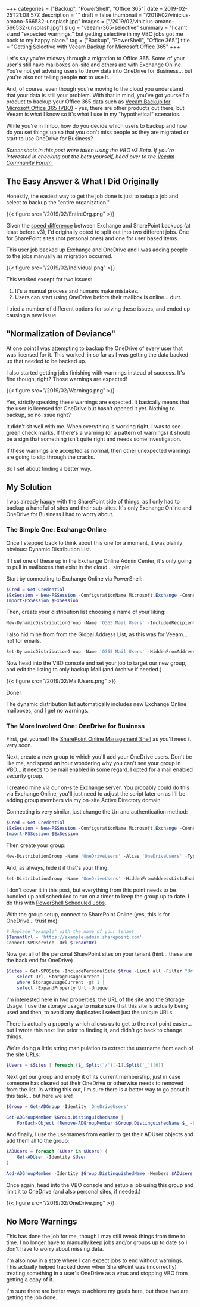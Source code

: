 +++
categories = ["Backup", "PowerShell", "Office 365"]
date = 2019-02-25T21:08:57Z
description = ""
draft = false
thumbnail = "/2019/02/vinicius-amano-566532-unsplash.jpg"
images = ["/2019/02/vinicius-amano-566532-unsplash.jpg"]
slug = "veeam-365-selective"
summary = "I can't stand \"expected warnings,\" but getting selective in my VBO jobs got me back to my happy place."
tag = ["Backup", "PowerShell", "Office 365"]
title = "Getting Selective with Veeam Backup for Microsoft Office 365"
+++

Let's say you're midway through a migration to Office 365. Some of your user's still have mailboxes on-site and others are with Exchange Online. You're not yet advising users to throw data into OneDrive for Business... but you're also not telling people **not** to use it.

And, of course, even though you're moving to the cloud you understand that your data is still your problem. With that in mind, you've got yourself a product to backup your Office 365 data such as [Veeam Backup for Microsoft Office 365 (VBO)](https://www.veeam.com/backup-microsoft-office-365.html) - yes, there are other products out there, but Veeam is what I know so it's what I use in my "hypothetical" scenarios.

While you're in limbo, how do you decide which users to backup and how do you set things up so that you don't miss people as they are migrated or start to use OneDrive for Business?

_Screenshots in this post were taken using the VBO v3 Beta. If you're interested in checking out the beta yourself, head over to the [Veeam Community Forum.](https://forums.veeam.com/veeam-backup-for-microsoft-office-365-f47/veeam-backup-for-microsoft-office-365-3-0-beta-t57218.html)_

## **The Easy Answer & What I Did Originally**

Honestly, the easiest way to get the job done is just to setup a job and select to backup the "entire organization."

{{< figure src="/2019/02/EntireOrg.png" >}}

Given the [speed difference](https://king.geek.nz/2019/02/19/veeam-backup-for-microsoft-office-365-v3/) between Exchange and SharePoint backups (at least before v3), I'd originally opted to split out into two different jobs. One for SharePoint sites (not personal ones) and one for user based items.

This user job backed up Exchange and OneDrive and I was adding people to the jobs manually as migration occurred.

{{< figure src="/2019/02/Individual.png" >}}

This worked except for two issues:

1. It's a manual process and humans make mistakes.
2. Users can start using OneDrive before their mailbox is online... durr.

I tried a number of different options for solving these issues, and ended up causing a new issue.

## **"Normalization of Deviance"**

At one point I was attempting to backup the OneDrive of every user that was licensed for it. This worked, in so far as I was getting the data backed up that needed to be backed up.

I also started getting jobs finishing with warnings instead of success. It's fine though, right? Those warnings are expected!

{{< figure src="/2019/02/Warnings.png" >}}

Yes, strictly speaking these warnings are expected. It basically means that the user is licensed for OneDrive but hasn't opened it yet. Nothing to backup, so no issue right?

It didn't sit well with me. When everything is working right, I was to see green check marks. If there's a warning (or a pattern of warnings) it should be a sign that something isn't quite right and needs some investigation.

If these warnings are accepted as normal, then other unexpected warnings are going to slip through the cracks.

So I set about finding a better way.

## **My Solution**

I was already happy with the SharePoint side of things, as I only had to backup a handful of sites and their sub-sites. It's only Exchange Online and OneDrive for Business I had to worry about.

### **The Simple One: Exchange Online**

Once I stepped back to think about this one for a moment, it was plainly obvious: Dynamic Distribution List.

If I set one of these up in the Exchange Online Admin Center, it's only going to pull in mailboxes that exist in the cloud... simple!

Start by connecting to Exchange Online via PowerShell:

```powershell
$Cred = Get-Credential
$ExSession = New-PSSession -ConfigurationName Microsoft.Exchange -ConnectionUri "https://outlook.office365.com/powershell-liveid/" -Credential $Cred -Authentication "Basic" -AllowRedirection
Import-PSSession $ExSession

```

Then, create your distribution list choosing a name of your liking:

```powershell
New-DynamicDistributionGroup -Name 'O365 Mail Users' -IncludedRecipients 'MailboxUsers'

```

I also hid mine from from the Global Address List, as this was for Veeam... not for emails.

```powershell
Set-DynamicDistributionGroup -Name 'O365 Mail Users' -HiddenFromAddressListsEnabled

```

Now head into the VBO console and set your job to target our new group, and edit the listing to only backup Mail (and Archive if needed.)

{{< figure src="/2019/02/MailUsers.png" >}}

Done!

The dynamic distribution list automatically includes new Exchange Online mailboxes, and I get no warnings.

### **The More Involved One: OneDrive for Business**

First, get yourself the [SharePoint Online Management Shell](https://www.microsoft.com/en-us/download/details.aspx?id=35588) as you'll need it very soon.

Next, create a new group to which you'll add your OneDrive users. Don't be like me, and spend an hour wondering why you can't see your group in VBO... it needs to be mail enabled in some regard. I opted for a mail enabled security group.

I created mine via our on-site Exchange server. You probably could do this via Exchange Online, you'll just need to adjust the script later on as I'll be adding group members via my on-site Active Directory domain.

Connecting is very similar, just change the Uri and authentication method:

```powershell
$Cred = Get-Credential
$ExSession = New-PSSession -ConfigurationName Microsoft.Exchange -ConnectionUri "http://mail.example.com/PowerShell/" -Credential $Cred -Authentication "Kerberos" -AllowRedirection
Import-PSSession $ExSession

```

Then create your group:

```powershell
New-DistributionGroup -Name 'OneDriveUsers' -Alias 'OneDriveUsers' -Type security

```

And, as always, hide it if that's your thing:

```powershell
Set-DistributionGroup -Name 'OneDriveUsers' -HiddenFromAddressListsEnabled

```

I don't cover it in this post, but everything from this point needs to be bundled up and scheduled to run on a timer to keep the group up to date. I do this with [PowerShell Scheduled Jobs](https://king.geek.nz/2018/06/18/powershell-orchestration-with-scheduled-jobs-the-start-of-a-series/).

With the group setup, connect to SharePoint Online (yes, this is for OneDrive... trust me):

```powershell
# Replace "example" with the name of your tenant
$TenantUrl = 'https://example-admin.sharepoint.com'
Connect-SPOService -Url $TenantUrl

```

Now get all of the personal SharePoint sites on your tenant (hint... these are the back end for OneDrive)

```powershell
$Sites = Get-SPOSite -IncludePersonalSite $true -Limit all -Filter "Url -like '-my.sharepoint.com/personal/" |
    select Url, StorageUsageCurrent |
    where StorageUsageCurrent -gt 1 |
    select -ExpandProperty Url -Unique

```

I'm interested here in two properties, the URL of the site and the Storage Usage. I use the storage usage to make sure that this site is actually being used and then, to avoid any duplicates I select just the unique URLs.

There is actually a property which allows us to get to the next point easier... but I wrote this next line prior to finding it, and didn't go back to change things.

We're doing a little string manipulation to extract the username from each of the site URLs:

```powershell
$Users = $Sites | foreach {$_.Split('/')[-1].Split('_')[0]}

```

Next get our group and empty it of its current membership, just in case someone has cleared out their OneDrive or otherwise needs to removed from the list. In writing this out, I'm sure there is a better way to go about it this task... but here we are!

```powershell
$Group = Get-ADGroup -Identity 'OneDriveUsers'

Get-ADGroupMember $Group.DistinguishedName |
    ForEach-Object {Remove-ADGroupMember $Group.DistinguishedName $_ -Confirm:$false}

```

And finally, I use the usernames from earlier to get their ADUser objects and add them all to the group:

```powershell
$ADUsers = foreach ($User in $Users) {
    Get-ADUser -Identity $User
}

Add-ADGroupMember -Identity $Group.DistinguishedName -Members $ADUsers

```

Once again, head into the VBO console and setup a job using this group and limit it to OneDrive (and also personal sites, if needed.)

{{< figure src="/2019/02/OneDrive.png" >}}

## **No More Warnings**

This has done the job for me, though I may still tweak things from time to time. I no longer have to manually keep jobs and/or groups up to date so I don't have to worry about missing data.

I'm also now in a state where I can expect jobs to end without warnings. This actually helped tracked down when SharePoint was (incorrectly) treating something in a user's OneDrive as a virus and stopping VBO from getting a copy of it.

I'm sure there are better ways to achieve my goals here, but these two are getting the job done.
